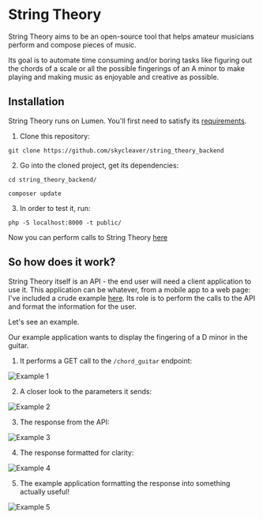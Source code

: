 # String Theory

String Theory aims to be an open-source tool that helps amateur musicians perform and compose pieces of music.


Its goal is to automate time consuming and/or boring tasks like figuring out the chords of a scale or all the possible
fingerings of an A minor to make playing and making music as enjoyable and creative as possible.

## Installation

String Theory runs on Lumen. You'll first need to satisfy its [requirements](https://lumen.laravel.com/docs/master#installation).
1. Clone this repository: 

`git clone https://github.com/skycleaver/string_theory_backend`


2. Go into the cloned project, get its dependencies: 

`cd string_theory_backend/` 

`composer update`


3. In order to test it, run: 

`php -S localhost:8000 -t public/`


Now you can perform calls to String Theory [here](http://localhost:8000)



## So how does it work?

String Theory itself is an API - the end user will need a client application to use it.
This application can be whatever, from a mobile app to a web page: I've included a crude example
[here](https://github.com/skycleaver/string_theory_frontend).
Its role is to perform the calls to the API and format the information for the user.

Let's see an example.

Our example application wants to display the fingering of a D minor in the guitar.


1. It performs a GET call to the `/chord_guitar` endpoint:


![Example 1](http://imgur.com/g2uHACi.png)


2. A closer look to the parameters it sends:


![Example 2](http://imgur.com/nXt4bXY.png)


3. The response from the API:


![Example 3](http://imgur.com/oa1ysAh.png)


4. The response formatted for clarity:


![Example 4](http://imgur.com/otogHqE.png)


5. The example application formatting the response into something actually useful!


![Example 5](http://imgur.com/GzHk7Aa.png)
